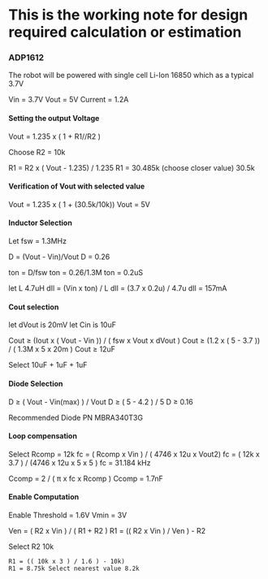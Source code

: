 # This is the working note for design required calculation or estimation


### ADP1612
The robot will be powered with  single cell Li-Ion 16850 which as a typical 3.7V

Vin = 3.7V
Vout = 5V
Current = 1.2A

#### Setting the output Voltage

   Vout = 1.235 x ( 1 + R1//R2 )

   Choose R2 = 10k

   R1 = R2 x ( Vout - 1.235) / 1.235
   R1 = 30.485k (choose closer value) 30.5k

#### Verification of Vout with selected value

   Vout = 1.235 x ( 1 + (30.5k/10k))
   Vout = 5V

#### Inductor Selection

   Let fsw = 1.3MHz
 
   D = (Vout - Vin)/Vout
   D = 0.26

   ton = D/fsw
   ton = 0.26/1.3M
   ton = 0.2uS

   let L 4.7uH
   dIl = (Vin x ton) / L
   dIl = (3.7 x 0.2u) / 4.7u
   dIl = 157mA

#### Cout selection
   let dVout is 20mV
   let Cin is 10uF

   Cout ≥ (Iout x ( Vout - Vin )) / ( fsw x Vout x dVout )
   Cout ≥ (1.2 x ( 5 - 3.7 )) / ( 1.3M x 5 x 20m )
   Cout ≥ 12uF

   Select 10uF + 1uF + 1uF


#### Diode Selection

   D ≥ ( Vout - Vin(max) ) / Vout
   D ≥ ( 5 - 4.2 ) / 5
   D ≥ 0.16

   Recommended Diode PN MBRA340T3G


#### Loop compensation

   Select Rcomp = 12k
   fc = ( Rcomp x Vin ) / ( 4746 x 12u x Vout2)
   fc = ( 12k x 3.7 ) / (4746 x 12u x 5 x 5 )
   fc = 31.184 kHz

   Ccomp = 2 / ( π x fc x Rcomp )
   Ccomp = 1.7nF

#### Enable Computation

   Enable Threshold = 1.6V
   Vmin = 3V

   Ven = ( R2 x Vin ) / ( R1 + R2 )
    R1 = (( R2 x Vin ) / Ven ) - R2

   Select R2 10k

    R1 = (( 10k x 3 ) / 1.6 ) - 10k)
    R1 = 8.75k Select nearest value 8.2k

  



